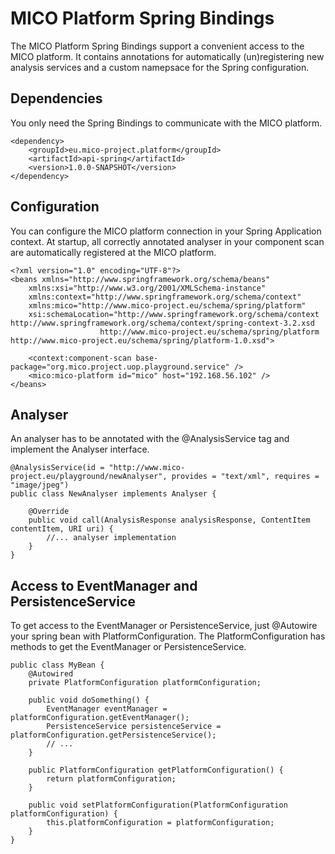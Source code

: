 # MICO Platform Spring Bindings

The MICO Platform Spring Bindings support a convenient access to the MICO platform. It contains annotations for automatically (un)registering new analysis services and a custom namepsace for the Spring configuration.

## Dependencies
You only need the Spring Bindings to communicate with the MICO platform.

    <dependency>
        <groupId>eu.mico-project.platform</groupId>
        <artifactId>api-spring</artifactId>
        <version>1.0.0-SNAPSHOT</version>
    </dependency>
    
## Configuration
You can configure the MICO platform connection in your Spring Application context. At startup, all correctly annotated analyser in your component scan are automatically registered at the MICO platform. 

    <?xml version="1.0" encoding="UTF-8"?>
    <beans xmlns="http://www.springframework.org/schema/beans"
        xmlns:xsi="http://www.w3.org/2001/XMLSchema-instance"
        xmlns:context="http://www.springframework.org/schema/context"
        xmlns:mico="http://www.mico-project.eu/schema/spring/platform"
        xsi:schemaLocation="http://www.springframework.org/schema/context http://www.springframework.org/schema/context/spring-context-3.2.xsd
           				http://www.mico-project.eu/schema/spring/platform http://www.mico-project.eu/schema/spring/platform-1.0.xsd">

        <context:component-scan base-package="org.mico.project.uop.playground.service" />
        <mico:mico-platform id="mico" host="192.168.56.102" />
    </beans>
    
## Analyser
An analyser has to be annotated with the @AnalysisService tag and implement the Analyser interface.

    @AnalysisService(id = "http://www.mico-project.eu/playground/newAnalyser", provides = "text/xml", requires = "image/jpeg")
    public class NewAnalyser implements Analyser {

        @Override
        public void call(AnalysisResponse analysisResponse, ContentItem contentItem, URI uri) {
            //... analyser implementation
        }
    }

## Access to EventManager and PersistenceService
To get access to the EventManager or PersistenceService, just @Autowire your spring bean with PlatformConfiguration. The PlatformConfiguration has methods to get the EventManager or PersistenceService. 

    public class MyBean {
        @Autowired
        private PlatformConfiguration platformConfiguration;

        public void doSomething() {
            EventManager eventManager = platformConfiguration.getEventManager();
            PersistenceService persistenceService = platformConfiguration.getPersistenceService();
            // ...
        }
    
        public PlatformConfiguration getPlatformConfiguration() {
            return platformConfiguration;
        }

        public void setPlatformConfiguration(PlatformConfiguration platformConfiguration) {
            this.platformConfiguration = platformConfiguration;
        }
    }
